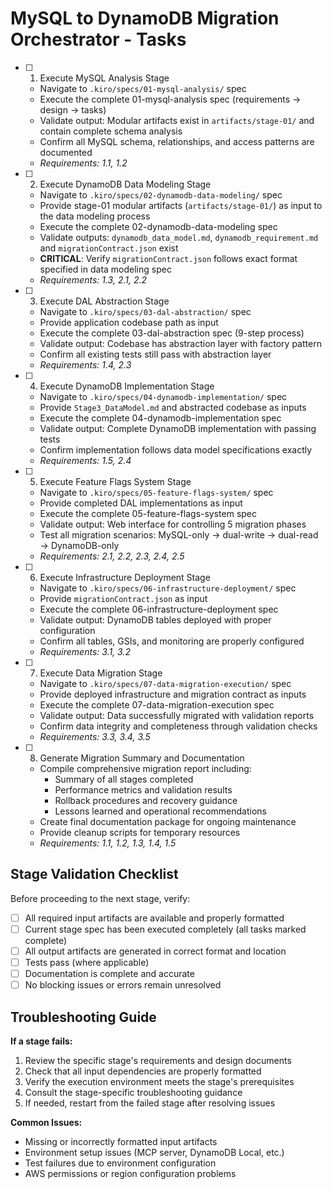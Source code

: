 # MySQL to DynamoDB Migration Orchestrator - Tasks

- [ ] 1. Execute MySQL Analysis Stage
  - Navigate to `.kiro/specs/01-mysql-analysis/` spec
  - Execute the complete 01-mysql-analysis spec (requirements → design → tasks)
  - Validate output: Modular artifacts exist in `artifacts/stage-01/` and contain complete schema analysis
  - Confirm all MySQL schema, relationships, and access patterns are documented
  - _Requirements: 1.1, 1.2_

- [ ] 2. Execute DynamoDB Data Modeling Stage
  - Navigate to `.kiro/specs/02-dynamodb-data-modeling/` spec
  - Provide stage-01 modular artifacts (`artifacts/stage-01/`) as input to the data modeling process
  - Execute the complete 02-dynamodb-data-modeling spec
  - Validate outputs: `dynamodb_data_model.md`, `dynamodb_requirement.md` and `migrationContract.json` exist
  - **CRITICAL**: Verify `migrationContract.json` follows exact format specified in data modeling spec
  - _Requirements: 1.3, 2.1, 2.2_

- [ ] 3. Execute DAL Abstraction Stage
  - Navigate to `.kiro/specs/03-dal-abstraction/` spec
  - Provide application codebase path as input
  - Execute the complete 03-dal-abstraction spec (9-step process)
  - Validate output: Codebase has abstraction layer with factory pattern
  - Confirm all existing tests still pass with abstraction layer
  - _Requirements: 1.4, 2.3_

- [ ] 4. Execute DynamoDB Implementation Stage
  - Navigate to `.kiro/specs/04-dynamodb-implementation/` spec
  - Provide `Stage3_DataModel.md` and abstracted codebase as inputs
  - Execute the complete 04-dynamodb-implementation spec
  - Validate output: Complete DynamoDB implementation with passing tests
  - Confirm implementation follows data model specifications exactly
  - _Requirements: 1.5, 2.4_

- [ ] 5. Execute Feature Flags System Stage
  - Navigate to `.kiro/specs/05-feature-flags-system/` spec
  - Provide completed DAL implementations as input
  - Execute the complete 05-feature-flags-system spec
  - Validate output: Web interface for controlling 5 migration phases
  - Test all migration scenarios: MySQL-only → dual-write → dual-read → DynamoDB-only
  - _Requirements: 2.1, 2.2, 2.3, 2.4, 2.5_

- [ ] 6. Execute Infrastructure Deployment Stage
  - Navigate to `.kiro/specs/06-infrastructure-deployment/` spec
  - Provide `migrationContract.json` as input
  - Execute the complete 06-infrastructure-deployment spec
  - Validate output: DynamoDB tables deployed with proper configuration
  - Confirm all tables, GSIs, and monitoring are properly configured
  - _Requirements: 3.1, 3.2_

- [ ] 7. Execute Data Migration Stage
  - Navigate to `.kiro/specs/07-data-migration-execution/` spec
  - Provide deployed infrastructure and migration contract as inputs
  - Execute the complete 07-data-migration-execution spec
  - Validate output: Data successfully migrated with validation reports
  - Confirm data integrity and completeness through validation checks
  - _Requirements: 3.3, 3.4, 3.5_

- [ ] 8. Generate Migration Summary and Documentation
  - Compile comprehensive migration report including:
    - Summary of all stages completed
    - Performance metrics and validation results
    - Rollback procedures and recovery guidance
    - Lessons learned and operational recommendations
  - Create final documentation package for ongoing maintenance
  - Provide cleanup scripts for temporary resources
  - _Requirements: 1.1, 1.2, 1.3, 1.4, 1.5_

## Stage Validation Checklist

Before proceeding to the next stage, verify:
- [ ] All required input artifacts are available and properly formatted
- [ ] Current stage spec has been executed completely (all tasks marked complete)
- [ ] All output artifacts are generated in correct format and location
- [ ] Tests pass (where applicable)
- [ ] Documentation is complete and accurate
- [ ] No blocking issues or errors remain unresolved

## Troubleshooting Guide

**If a stage fails:**
1. Review the specific stage's requirements and design documents
2. Check that all input dependencies are properly formatted
3. Verify the execution environment meets the stage's prerequisites
4. Consult the stage-specific troubleshooting guidance
5. If needed, restart from the failed stage after resolving issues

**Common Issues:**
- Missing or incorrectly formatted input artifacts
- Environment setup issues (MCP server, DynamoDB Local, etc.)
- Test failures due to environment configuration
- AWS permissions or region configuration problems